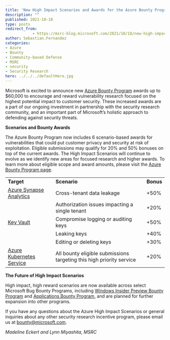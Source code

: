 ```yaml
---
title: 'New High Impact Scenarios and Awards for the Azure Bounty Program'
description: ""
published: 2021-10-18
type: posts
redirect_from:
            - https://msrc-blog.microsoft.com/2021/10/18/new-high-impact-scenarios-and-awards-for-the-azure-bounty-program/
author: Sebastian.Fernandez
categories:
- Azure
- Bounty
- Community-based Defense
- MSRC
- security
- Security Research
hero: ../../../defaultHero.jpg
---
```

<!-- wp:paragraph -->

Microsoft is excited to announce new [Azure Bounty Program](https://www.microsoft.com/msrc/bounty-microsoft-azure) awards up to \$60,000 to encourage and reward vulnerability research focused on the highest potential impact to customer security. These increased awards are a part of our ongoing investment in partnership with the security research community, and an important part of Microsoft’s holistic approach to defending against security threats.

<!-- /wp:paragraph -->

<!-- wp:paragraph -->

**Scenarios and Bounty Awards**

<!-- /wp:paragraph -->

<!-- wp:paragraph -->

The Azure Bounty Program now includes 6 scenario-based awards for vulnerabilities that could put customer privacy and security at risk of exploitation. Eligible submissions may qualify for 20% and 50% bonuses on top of the current awards. The High Impact Scenarios will continue to evolve as we identify new areas for focused research and higher awards. To learn more about eligible scope and award amounts, please visit the [Azure Bounty Program page](https://www.microsoft.com/msrc/bounty-microsoft-azure).

<!-- /wp:paragraph -->

<!-- wp:table {"hasFixedLayout":true} -->

|                                                                                            |                                                                      |           |
| ------------------------------------------------------------------------------------------ | -------------------------------------------------------------------- | --------- |
| **Target**                                                                                 | **Scenario**                                                         | **Bonus** |
| [Azure Synapse Analytics](https://azure.microsoft.com/en-us/services/synapse-analytics/)   | Cross-tenant data leakage                                            | +50%      |
|                                                                                            | Authorization issues impacting a single tenant                       | +20%      |
| [Key Vault](https://azure.microsoft.com/en-us/services/key-vault/)                         | Compromise logging or auditing keys                                  | +50%      |
|                                                                                            | Leaking keys                                                         | +40%      |
|                                                                                            | Editing or deleting keys                                             | +30%      |
| [Azure Kubernetes Service](https://azure.microsoft.com/en-us/services/kubernetes-service/) | All bounty eligible submissions targeting this high priority service | +20%      |

<!-- /wp:table -->

<!-- wp:paragraph -->

**The Future of High Impact Scenarios**

<!-- /wp:paragraph -->

<!-- wp:paragraph -->

High impact, high reward scenarios are now available across select Microsoft Bug Bounty Programs, including [Windows Insider Preview Bounty Program](https://www.microsoft.com/en-us/msrc/bounty-windows-insider-preview) and [Applications Bounty Program](https://www.microsoft.com/en-us/msrc/bounty-applications), and are planned for further expansion into other programs.

<!-- /wp:paragraph -->

<!-- wp:paragraph -->

If you have any questions about the Azure High Impact Scenarios or general inquiries about any other security research incentive program, please email us at [bounty@microsoft.com](mailto:bounty@microsoft.com).

<!-- /wp:paragraph -->

<!-- wp:paragraph -->

_Madeline Eckert and Lynn Miyashita, MSRC_

<!-- /wp:paragraph -->
